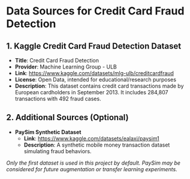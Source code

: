 # Data Sources for Credit Card Fraud Detection

## 1. Kaggle Credit Card Fraud Detection Dataset

- **Title**: Credit Card Fraud Detection
- **Provider**: Machine Learning Group - ULB
- **Link**: https://www.kaggle.com/datasets/mlg-ulb/creditcardfraud
- **License**: Open Data, intended for educational/research purposes
- **Description**:
  This dataset contains credit card transactions made by European cardholders in September 2013. It includes 284,807 transactions with 492 fraud cases.

## 2. Additional Sources (Optional)

- **PaySim Synthetic Dataset**
  - **Link**: https://www.kaggle.com/datasets/ealaxi/paysim1
  - **Description**: A synthetic mobile money transaction dataset simulating fraud behaviors.

*Only the first dataset is used in this project by default. PaySim may be considered for future augmentation or transfer learning experiments.*
